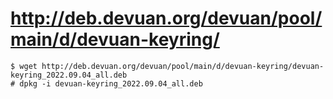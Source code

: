 # http://deb.devuan.org/devuan/pool/main/d/devuan-keyring/
```shell
$ wget http://deb.devuan.org/devuan/pool/main/d/devuan-keyring/devuan-keyring_2022.09.04_all.deb
# dpkg -i devuan-keyring_2022.09.04_all.deb
```
